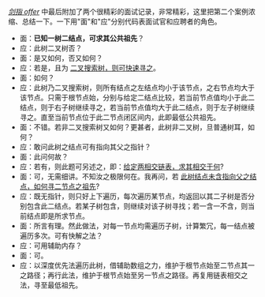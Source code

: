 *[剑指 offer](https://book.douban.com/subject/6966465/)* 中最后附加了两个很精彩的面试记录，非常精彩，这里把第二个案例浓缩、总结一下。一下用"面"和"应"分别代码表面试官和应聘者的角色。

- 面：**已知一树二结点，可求其公共祖先**？
- 应：此树二叉树否？
- 面：是又如何，否又如何？
- 应：若是，且为 [二叉搜索树，则可快速寻之](https://leetcode-cn.com/problems/lowest-common-ancestor-of-a-binary-tree/)。
- 面：如何？
- 应：此树乃二叉搜索树，则所有结点之左结点均小于该节点，之右节点均大于该节点。只需于根节点始，分别与给定二结点比较，若当前节点值均小于此二结点，则于右子树继续寻之，若当前节点值均大于此二结点，则于左子树继续寻之。直至当前节点位于此二节点闭区间内，此即最低公共祖先。
- 面：不错。若非二叉搜索树又如何？更甚者，此树非二叉树，旦普通树耳，如何？
- 应：敢问此树之结点可有指向其父之指针？
- 面：此问何故？
- 应：若有，则此题可另述之，即：[给定两相交链表，求其相交于何](https://leetcode-cn.com/problems/intersection-of-two-linked-lists/)?
- 面：可，无需细讲。不知汝之极限何在。我再问，若 [此树结点未含指向父之结点，如何寻二节点之祖先](https://leetcode-cn.com/problems/lowest-common-ancestor-of-a-binary-tree/)?
- 应：既无指针，则只好上下遍历，每次遍历某节点，均返回以其二子树是否分别包含此二结点。若某子树包含，则继续对该子树寻找；若一含一不含，则当前结点即是所求节点。
- 面：所言有理。然此做法，对每一节点均需遍历子树，计算繁冗，每一结点被遍历多次。可有快解之法？
- 应：可用辅助内存？
- 面：可。
- 应：以深度优先法遍历此树，借辅助数组之力，维护于根节点始至二节点其一之路径；再行此法，维护于根节点始至另一节点之路径。再复用链表相交之法，寻至最低祖先。
